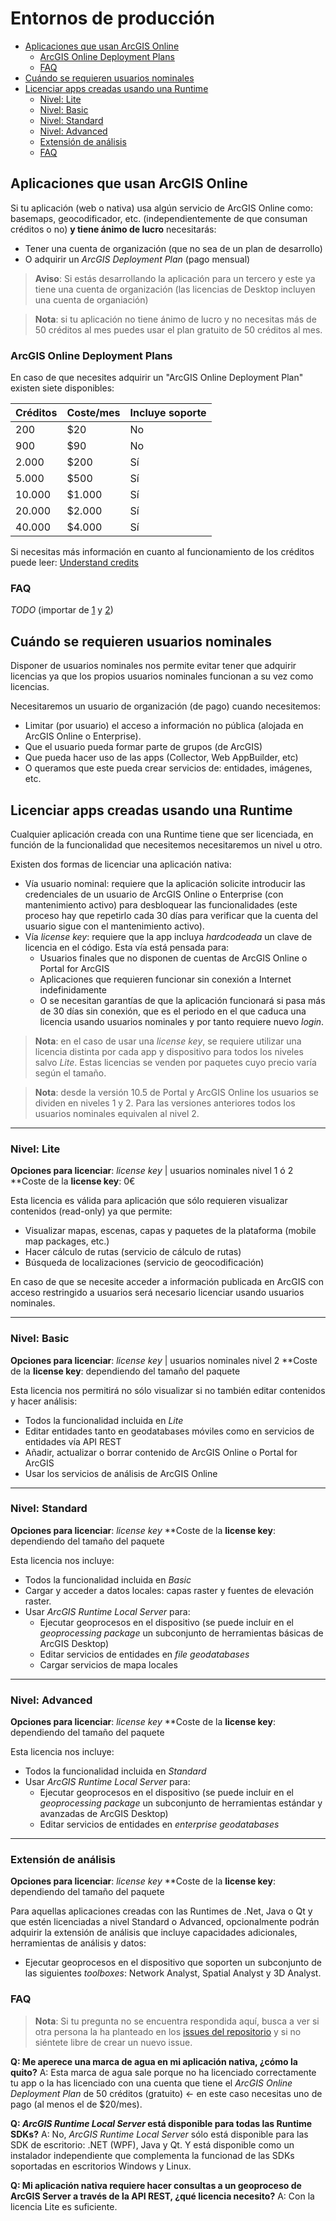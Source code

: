 # Entornos de producción 

<!-- START doctoc generated TOC please keep comment here to allow auto update -->
<!-- DON'T EDIT THIS SECTION, INSTEAD RE-RUN doctoc TO UPDATE -->


- [Aplicaciones que usan ArcGIS Online](#aplicaciones-que-usan-arcgis-online)
  - [ArcGIS Online Deployment Plans](#arcgis-online-deployment-plans)
  - [FAQ](#faq)
- [Cuándo se requieren usuarios nominales](#cu%C3%A1ndo-se-requieren-usuarios-nominales)
- [Licenciar apps creadas usando una Runtime](#licenciar-apps-creadas-usando-una-runtime)
  - [Nivel: Lite](#nivel-lite)
  - [Nivel: Basic](#nivel-basic)
  - [Nivel: Standard](#nivel-standard)
  - [Nivel: Advanced](#nivel-advanced)
  - [Extensión de análisis](#extensi%C3%B3n-de-an%C3%A1lisis)
  - [FAQ](#faq-1)

<!-- END doctoc generated TOC please keep comment here to allow auto update -->

## Aplicaciones que usan ArcGIS Online

Si tu aplicación (web o nativa) usa algún servicio de ArcGIS Online como: basemaps, geocodificador, etc. (independientemente de que consuman créditos o no) **y tiene ánimo de lucro** necesitarás:
* Tener una cuenta de organización (que no sea de un plan de desarrollo)
* O adquirir un *ArcGIS Deployment Plan* (pago mensual)

> **Aviso**: Si estás desarrollando la aplicación para un tercero y este ya tiene una cuenta de organización (las licencias de Desktop incluyen una cuenta de organiación)

> **Nota**: si tu aplicación no tiene ánimo de lucro y no necesitas más de 50 créditos al mes puedes usar el plan gratuito de 50 créditos al mes.

### ArcGIS Online Deployment Plans

En caso de que necesites adquirir un "ArcGIS Online Deployment Plan" existen siete disponibles:

|Créditos|Coste/mes|Incluye soporte|
|---|---|---|
|200|$20|No
|900|$90|No|
|2.000|$200|Sí|
|5.000|$500|Sí|
|10.000|$1.000|Sí|
|20.000|$2.000|Sí|
|40.000|$4.000|Sí|

Si necesitas más información en cuanto al funcionamiento de los créditos puede leer: [Understand credits](http://doc.arcgis.com/en/arcgis-online/reference/credits.htm)

### FAQ

*TODO* (importar de [1](https://developers.arcgis.com/credits/) y [2](https://developers.arcgis.com/terms/faq/))

## Cuándo se requieren usuarios nominales

Disponer de usuarios nominales nos permite evitar tener que adquirir licencias ya que los propios usuarios nominales funcionan a su vez como licencias.

Necesitaremos un usuario de organización (de pago) cuando necesitemos:
* Limitar (por usuario) el acceso a información no pública (alojada en ArcGIS Online o Enterprise).
* Que el usuario pueda formar parte de grupos (de ArcGIS)
* Que pueda hacer uso de las apps (Collector, Web AppBuilder, etc)
* O queramos que este pueda crear servicios de: entidades, imágenes, etc.

## Licenciar apps creadas usando una Runtime

Cualquier aplicación creada con una Runtime tiene que ser licenciada, en función de la funcionalidad que necesitemos necesitaremos un nivel u otro.

Existen dos formas de licenciar una aplicación nativa:
* Vía usuario nominal: requiere que la aplicación solicite introducir las credenciales de un usuario de ArcGIS Online o Enterprise (con mantenimiento activo) para desbloquear las funcionalidades (este proceso hay que repetirlo cada 30 días para verificar que la cuenta del usuario sigue con el mantenimiento activo).
* Vía *license key*: requiere que la app incluya *hardcodeada* un clave de licencia en el código. Esta vía está pensada para:
  * Usuarios finales que no disponen de cuentas de ArcGIS Online o Portal for ArcGIS
  * Aplicaciones que requieren funcionar sin conexión a Internet indefinidamente
  * O se necesitan garantías de que la aplicación funcionará si pasa más de 30 días sin conexión, que es el periodo en el que caduca una licencia usando usuarios nominales y por tanto requiere nuevo *login*.


> **Nota**: en el caso de usar una *license key*, se requiere utilizar una licencia distinta por cada app y dispositivo para todos los niveles salvo *Lite*. Estas licencias se venden por paquetes cuyo precio varía según el tamaño.

> **Nota**: desde la versión 10.5 de Portal y ArcGIS Online los usuarios se dividen en niveles 1 y 2. Para las versiones anteriores todos los usuarios nominales equivalen al nivel 2.

---

### Nivel: Lite

**Opciones para licenciar**: *license key* | usuarios nominales nivel 1 ó 2
**Coste de la **license key**: 0€

Esta licencia es válida para aplicación que sólo requieren visualizar contenidos (read-only) ya que permite:
* Visualizar mapas, escenas, capas y paquetes de la plataforma (mobile map packages, etc.)
* Hacer cálculo de rutas (servicio de cálculo de rutas)
* Búsqueda de localizaciones (servicio de geocodificación)

En caso de que se necesite acceder a información publicada en ArcGIS con acceso restringido a usuarios será necesario licenciar usando usuarios nominales.

---

### Nivel: Basic

**Opciones para licenciar**: *license key* | usuarios nominales nivel 2
**Coste de la **license key**: dependiendo del tamaño del paquete

Esta licencia nos permitirá no sólo visualizar si no también editar contenidos y hacer análisis:
* Todos la funcionalidad incluida en *Lite*
* Editar entidades tanto en geodatabases móviles como en servicios de entidades vía API REST
* Añadir, actualizar o borrar contenido de ArcGIS Online o Portal for ArcGIS
* Usar los servicios de análisis de ArcGIS Online

---

### Nivel: Standard

**Opciones para licenciar**: *license key*
**Coste de la **license key**: dependiendo del tamaño del paquete

Esta licencia nos incluye:
* Todos la funcionalidad incluida en *Basic*
* Cargar y acceder a datos locales: capas raster y fuentes de elevación raster.
* Usar *ArcGIS Runtime Local Server* para:
  * Ejecutar geoprocesos en el dispositivo (se puede incluir en el *geoprocessing package* un subconjunto de herramientas básicas de ArcGIS Desktop)
  * Editar servicios de entidades en *file geodatabases*
  * Cargar servicios de mapa locales

---

### Nivel: Advanced

**Opciones para licenciar**: *license key*
**Coste de la **license key**: dependiendo del tamaño del paquete

Esta licencia nos incluye:
* Todos la funcionalidad incluida en *Standard*
* Usar *ArcGIS Runtime Local Server* para:
  * Ejecutar geoprocesos en el dispositivo (se puede incluir en el *geoprocessing package* un subconjunto de herramientas estándar y avanzadas de ArcGIS Desktop)
  * Editar servicios de entidades en *enterprise geodatabases*

---

### Extensión de análisis

**Opciones para licenciar**: *license key*
**Coste de la **license key**: dependiendo del tamaño del paquete

Para aquellas aplicaciones creadas con las Runtimes de .Net, Java o Qt y que estén licenciadas a nivel Standard o Advanced, opcionalmente podrán adquirir la extensión de análisis que incluye capacidades adicionales, herramientas de análisis y datos:

* Ejecutar geoprocesos en el dispositivo que soporten un subconjunto de las siguientes *toolboxes*: Network Analyst, Spatial Analyst y 3D Analyst.

### FAQ

> **Nota**: Si tu pregunta no se encuentra respondida aquí, busca a ver si otra persona la ha planteado en los [issues del repositorio](https://github.com/esri-es/licenciamiento-developers/issues) y si no siéntete libre de crear un nuevo issue.

**Q: Me aperece una marca de agua en mi aplicación nativa, ¿cómo la quito?**
A: Esta marca de agua sale porque no ha licenciado correctamente tu app o la has licenciado con una cuenta que tiene el *ArcGIS Online Deployment Plan* de 50 créditos (gratuito) <- en este caso necesitas uno de pago (al menos el de $20/mes).

**Q: *ArcGIS Runtime Local Server* está disponible para todas las Runtime SDKs?**
A: No, *ArcGIS Runtime Local Server* sólo está disponible para las SDK de escritorio: .NET (WPF), Java y Qt. Y está disponible como un instalador independiente que complementa la funcionad de las SDKs soportadas en escritorios Windows y Linux.

**Q: Mi aplicación nativa requiere hacer consultas a un geoproceso de ArcGIS Server a través de la API REST, ¿qué licencia necesito?**
A: Con la licencia Lite es suficiente.
